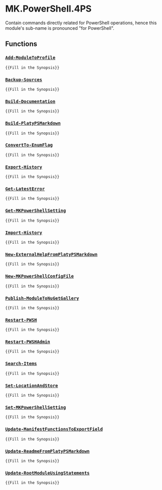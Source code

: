 # MK.PowerShell.4PS

Contain commands directly related for PowerShell operations, hence this module's sub-name is pronounced
"for PowerShell".

## Functions

### [```Add-ModuleToProfile```](https://github.com/marckassay/MK.PowerShell.4PS/blob/master/docs/Add-ModuleToProfile.md)

    {{Fill in the Synopsis}}
 
### [```Backup-Sources```](https://github.com/marckassay/MK.PowerShell.4PS/blob/master/docs/Backup-Sources.md)

    {{Fill in the Synopsis}}
 
### [```Build-Documentation```](https://github.com/marckassay/MK.PowerShell.4PS/blob/master/docs/Build-Documentation.md)

    {{Fill in the Synopsis}}
 
### [```Build-PlatyPSMarkdown```](https://github.com/marckassay/MK.PowerShell.4PS/blob/master/docs/Build-PlatyPSMarkdown.md)

    {{Fill in the Synopsis}}
 
### [```ConvertTo-EnumFlag```](https://github.com/marckassay/MK.PowerShell.4PS/blob/master/docs/ConvertTo-EnumFlag.md)

    {{Fill in the Synopsis}}
 
### [```Export-History```](https://github.com/marckassay/MK.PowerShell.4PS/blob/master/docs/Export-History.md)

    {{Fill in the Synopsis}}
 
### [```Get-LatestError```](https://github.com/marckassay/MK.PowerShell.4PS/blob/master/docs/Get-LatestError.md)

    {{Fill in the Synopsis}}
 
### [```Get-MKPowerShellSetting```](https://github.com/marckassay/MK.PowerShell.4PS/blob/master/docs/Get-MKPowerShellSetting.md)

    {{Fill in the Synopsis}}
 
### [```Import-History```](https://github.com/marckassay/MK.PowerShell.4PS/blob/master/docs/Import-History.md)

    {{Fill in the Synopsis}}
 
### [```New-ExternalHelpFromPlatyPSMarkdown```](https://github.com/marckassay/MK.PowerShell.4PS/blob/master/docs/New-ExternalHelpFromPlatyPSMarkdown.md)

    {{Fill in the Synopsis}}
 
### [```New-MKPowerShellConfigFile```](https://github.com/marckassay/MK.PowerShell.4PS/blob/master/docs/New-MKPowerShellConfigFile.md)

    {{Fill in the Synopsis}}
 
### [```Publish-ModuleToNuGetGallery```](https://github.com/marckassay/MK.PowerShell.4PS/blob/master/docs/Publish-ModuleToNuGetGallery.md)

    {{Fill in the Synopsis}}
 
### [```Restart-PWSH```](https://github.com/marckassay/MK.PowerShell.4PS/blob/master/docs/Restart-PWSH.md)

    {{Fill in the Synopsis}}
 
### [```Restart-PWSHAdmin```](https://github.com/marckassay/MK.PowerShell.4PS/blob/master/docs/Restart-PWSHAdmin.md)

    {{Fill in the Synopsis}}
 
### [```Search-Items```](https://github.com/marckassay/MK.PowerShell.4PS/blob/master/docs/Search-Items.md)

    {{Fill in the Synopsis}}
 
### [```Set-LocationAndStore```](https://github.com/marckassay/MK.PowerShell.4PS/blob/master/docs/Set-LocationAndStore.md)

    {{Fill in the Synopsis}}
 
### [```Set-MKPowerShellSetting```](https://github.com/marckassay/MK.PowerShell.4PS/blob/master/docs/Set-MKPowerShellSetting.md)

    {{Fill in the Synopsis}}
 
### [```Update-ManifestFunctionsToExportField```](https://github.com/marckassay/MK.PowerShell.4PS/blob/master/docs/Update-ManifestFunctionsToExportField.md)

    {{Fill in the Synopsis}}
 
### [```Update-ReadmeFromPlatyPSMarkdown```](https://github.com/marckassay/MK.PowerShell.4PS/blob/master/docs/Update-ReadmeFromPlatyPSMarkdown.md)

    {{Fill in the Synopsis}}
 
### [```Update-RootModuleUsingStatements```](https://github.com/marckassay/MK.PowerShell.4PS/blob/master/docs/Update-RootModuleUsingStatements.md)

    {{Fill in the Synopsis}}



